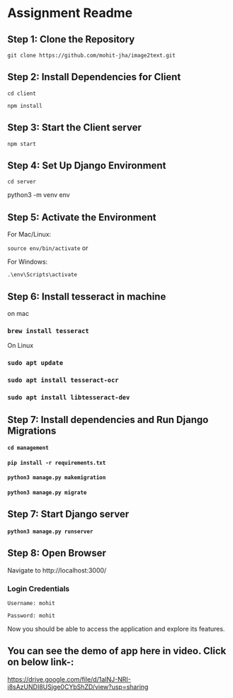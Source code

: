 # Assignment Readme
## Step 1: Clone the Repository


`git clone https://github.com/mohit-jha/image2text.git`

## Step 2: Install Dependencies for Client


`cd client`


`npm install`

## Step 3: Start the Client server


`npm start`

## Step 4: Set Up Django Environment


`cd server`

python3 -m venv env
## Step 5: Activate the Environment
For Mac/Linux:

`source env/bin/activate`
or 

For Windows:

`.\env\Scripts\activate`

## Step 6: Install tesseract in machine  

on mac
### `brew install tesseract`

On Linux
### `sudo apt update`
### `sudo apt install tesseract-ocr`
### `sudo apt install libtesseract-dev`

## Step 7: Install dependencies and Run Django Migrations

#### `cd management`

#### `pip install -r requirements.txt`

#### `python3 manage.py makemigration`
#### `python3 manage.py migrate`

## Step 7: Start Django server 
#### `python3 manage.py runserver`

## Step 8: Open Browser
Navigate to http://localhost:3000/

### Login Credentials
`Username: mohit`

`Password: mohit`

Now you should be able to access the application and explore its features.


## You can see the demo of app here in video. Click on below link-:
https://drive.google.com/file/d/1aINJ-NRI-i8sAzUNDI8USjge0CYbShZD/view?usp=sharing
